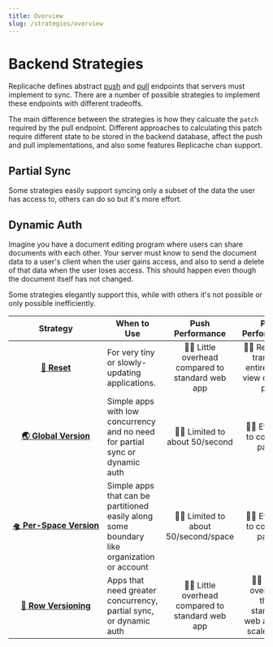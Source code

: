 ```yaml
---
title: Overview
slug: /strategies/overview
---
```


# Backend Strategies

Replicache defines abstract [push](/reference/server-push.md) and [pull](/reference/server-pull.md) endpoints that servers must implement to sync. There are a number of possible strategies to implement these endpoints with different tradeoffs.

The main difference between the strategies is how they calcuate the `patch` required by the pull endpoint. Different approaches to calculating this patch require different state to be stored in the backend database, affect the push and pull implementations, and also some features Replicache chan support.

## Partial Sync

Some strategies easily support syncing only a subset of the data the user has access to, others can do so but it's more effort.

## Dynamic Auth

Imagine you have a document editing program where users can share documents with each other. Your server must know to send the document data to a user's client when the user gains access, and also to send a delete of that data when the user loses access. This should happen even though the document itself has not changed.

Some strategies elegantly support this, while with others it's not possible or only possible inefficiently.

<table>
    <thead>
        <tr>
            <th>Strategy</th>
            <th>When to Use</th>
            <th>Push Performance</th>
            <th>Pull Performance</th>
            <th>Implementation</th>
            <th>Partial Sync</th>
            <th>Dynamic Auth</th>
        </tr>
    </thead>
    <tbody>
        <tr>
            <td align="center" nowrap="true"><a href="/concepts/strategies/reset"><b>🤪 Reset</b></a></td>
            <td>For very tiny or slowly-updating applications.</td>
            <td align="center">👍🏼 Little overhead compared to standard web app</td>
            <td align="center">👎🏼 Read and transmit entire client view on each pull</td>
            <td align="center" nowrap="true">👍🏼 Trivial</td>
            <td align="center" nowrap="true">👍🏼 Automatic</td>
            <td align="center" nowrap="true">👍🏼 Automatic</td>
        </tr>
        <tr>
            <td align="center" nowrap="true"><a href="/concepts/strategies/global-version"><b>🌏 Global Version</b></a></td>
            <td>Simple apps with low concurrency and no need for partial sync or dynamic auth</td>
            <td align="center">👎🏼 Limited to about 50/second</td>
            <td align="center">👍🏼 Efficient to compute patch</td>
            <td align="center" nowrap="true">👍🏼 Trivial</td>
            <td align="center" nowrap="true">👎🏼 Possible but inefficient.</td>
            <td align="center" nowrap="true">🤷🏻 Extra effort.</td>
        </tr>
        <tr>
            <td align="center" nowrap="true"><a href="/concepts/strategies/per-space-version"><b>🛸 Per-Space Version</b></a></td>
            <td>Simple apps that can be partitioned easily along some boundary like organization or account</td>
            <td align="center">👎🏼 Limited to about 50/second/space</td>
            <td align="center">👍🏼 Efficient to compute patch</td>
            <td align="center" nowrap="true">👍🏼 Trivial</td>
            <td align="center" nowrap="true">👎🏼 Possible but inefficient.</td>
            <td align="center" nowrap="true">🤷🏻 Extra effort.</td>
        </tr>
        <tr>
            <td align="center" nowrap="true"><a href="/concepts/strategies/row-version"><b>🚣 Row Versioning</b></a></td>
            <td>Apps that need greater concurrency, partial sync, or dynamic auth</td>
            <td align="center">👍🏼 Little overhead compared to standard web app</td>
            <td align="center">👍🏼 More overhead than standard web app but scales well</td>
            <td align="center" nowrap="true">🤷🏻 Moderately difficult</td>
            <td align="center" nowrap="true">👍🏼 Automatic</td>
            <td align="center" nowrap="true">👍🏼 Automatic</td>
        </tr>
    </tbody>
</table>
